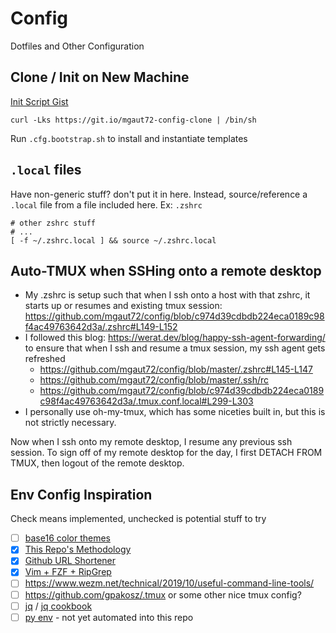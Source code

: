# Config

Dotfiles and Other Configuration

## Clone / Init on New Machine

[Init Script Gist](https://gist.github.com/mgaut72/c03065e35e57db27bc676bb6d28db0a2)

```
curl -Lks https://git.io/mgaut72-config-clone | /bin/sh
```


Run `.cfg.bootstrap.sh` to install and instantiate templates


## `.local` files
Have non-generic stuff? don't put it in here.  Instead, source/reference a `.local` file from a file included here.
Ex:
`.zshrc`
```
# other zshrc stuff
# ...
[ -f ~/.zshrc.local ] && source ~/.zshrc.local
```

## Auto-TMUX when SSHing onto a remote desktop
* My .zshrc is setup such that when I ssh onto a host with that zshrc, it starts up or resumes and existing tmux session: https://github.com/mgaut72/config/blob/c974d39cdbdb224eca0189c98f4ac49763642d3a/.zshrc#L149-L152
* I followed this blog: https://werat.dev/blog/happy-ssh-agent-forwarding/ to ensure that when I ssh and resume a tmux session, my ssh agent gets refreshed
  * https://github.com/mgaut72/config/blob/master/.zshrc#L145-L147
  * https://github.com/mgaut72/config/blob/master/.ssh/rc
  * https://github.com/mgaut72/config/blob/c974d39cdbdb224eca0189c98f4ac49763642d3a/.tmux.conf.local#L299-L303
* I personally use oh-my-tmux, which has some niceties built in, but this is not strictly necessary.

Now when I ssh onto my remote desktop, I resume any previous ssh session.  To sign off of my remote desktop for the day, I first DETACH FROM TMUX, then logout of the remote desktop.

## Env Config Inspiration

Check means implemented, unchecked is potential stuff to try

- [ ] [base16 color themes](http://chriskempson.com/projects/base16/)
- [x] [This Repo's Methodology](https://www.atlassian.com/git/tutorials/dotfiles)
- [x] [Github URL Shortener](https://github.blog/2011-11-10-git-io-github-url-shortener/)
- [x] [Vim + FZF + RipGrep](https://medium.com/@sidneyliebrand/how-fzf-and-ripgrep-improved-my-workflow-61c7ca212861)
- [ ] https://www.wezm.net/technical/2019/10/useful-command-line-tools/
- [ ] https://github.com/gpakosz/.tmux or some other nice tmux config?
- [ ] [jq](https://stedolan.github.io/jq/) / [jq cookbook](https://github.com/stedolan/jq/wiki/Cookbook#list-keys-used-in-any-object-in-a-list)
- [ ] [py env](https://github.com/pyenv/pyenv/) - not yet automated into this repo
